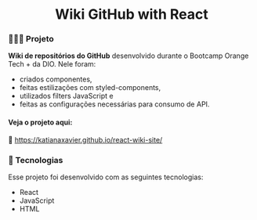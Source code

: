 <h1 align="center">
  Wiki GitHub with React 
</h1>

### 👩🏻‍💻 Projeto

<strong>Wiki de repositórios do GitHub</strong> desenvolvido durante o Bootcamp Orange Tech + da DIO. Nele foram:
- criados componentes, 
- feitas estilizações com styled-components, 
- utilizados filters JavaScript e 
- feitas as configurações necessárias para consumo de API.

#### Veja o projeto aqui:
🔗 https://katianaxavier.github.io/react-wiki-site/

### 💫 Tecnologias

Esse projeto foi desenvolvido com as seguintes tecnologias:

- React
- JavaScript
- HTML
